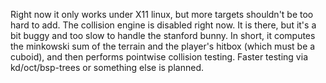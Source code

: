 Right now it only works under X11 linux, but more targets shouldn't
be too hard to add. The collision engine is disabled right now. It is
there, but it's a bit buggy and too slow to handle the stanford
bunny. In short, it computes the minkowski sum of the terrain and the
player's hitbox (which must be a cuboid), and then performs pointwise
collision testing. Faster testing via kd/oct/bsp-trees or something
else is planned.
